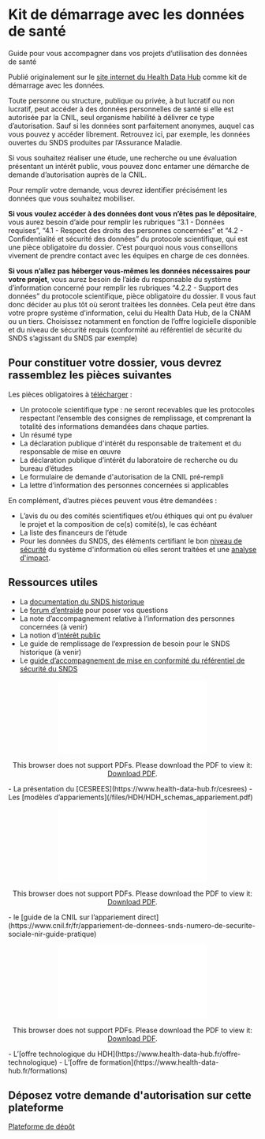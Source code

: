 # Kit de démarrage avec les données de santé 
<!-- SPDX-License-Identifier: MPL-2.0 -->

Guide pour vous accompagner dans vos projets d’utilisation des données de santé

Publié originalement sur le [site internet du Health Data Hub](https://www.health-data-hub.fr/starter-kit) comme kit de démarrage avec les données. 

Toute personne ou structure, publique ou privée, à but lucratif ou non lucratif, peut accéder à des données personnelles de santé si elle est autorisée par la CNIL, seul organisme habilité à délivrer ce type d’autorisation. Sauf si les données sont parfaitement anonymes, auquel cas vous pouvez y accéder librement. Retrouvez ici, par exemple, les données ouvertes du SNDS produites par l’Assurance Maladie.

Si vous souhaitez réaliser une étude, une recherche ou une évaluation présentant un intérêt public, vous pouvez donc entamer une démarche de demande d’autorisation auprès de la CNIL.

Pour remplir votre demande, vous devrez identifier précisément les données que vous souhaitez mobiliser.  

**Si vous voulez accéder à des données dont vous n’êtes pas le dépositaire**, vous aurez besoin d’aide pour remplir les rubriques  “3.1 - Données requises”, “4.1 - Respect des droits des personnes concernées” et “4.2 - Confidentialité et sécurité des données” du protocole scientifique, qui est une pièce obligatoire du dossier. C’est pourquoi nous vous conseillons vivement de prendre contact avec les équipes en charge de ces données.

**Si vous n’allez pas héberger vous-mêmes les données nécessaires pour votre projet**, vous aurez besoin de l’aide du responsable du système d’information concerné pour remplir les rubriques “4.2.2 - Support des données” du protocole scientifique, pièce obligatoire du dossier. Il vous faut donc décider au plus tôt où seront traitées les données. Cela peut être dans votre propre système d’information, celui du Health Data Hub, de la CNAM ou un tiers. Choisissez notamment en fonction de l’offre logicielle disponible et du niveau de sécurité requis (conformité au référentiel de sécurité du SNDS s’agissant du SNDS par exemple)

## Pour constituer votre dossier, vous devrez rassemblez les pièces suivantes
Les pièces obligatoires à [télécharger](https://www.health-data-hub.fr/starter-kit) :

- Un protocole scientifique type : ne seront recevables que les protocoles respectant l’ensemble des consignes de remplissage, et comprenant la totalité des informations demandées dans chaque parties.
- Un résumé type​
- La déclaration publique d'intérêt du responsable de traitement et du responsable de mise en œuvre​
- La déclaration publique d’intérêt du laboratoire de recherche ou du bureau d’études
- Le formulaire de demande d'autorisation de la CNIL pré-rempli ​
- La lettre d’information des personnes concernées si applicables

En complément, d’autres pièces peuvent vous être demandées :
- L’avis du ou des comités scientifiques et/ou éthiques qui ont pu évaluer le projet et la composition de ce(s) comité(s), le cas échéant​
- La liste des financeurs de l’étude
- Pour les données du SNDS, des éléments certifiant le bon [niveau de sécurité](https://www.health-data-hub.fr/sites/default/files/2020-12/SNDS_Referentiel_securite_Guide_accompagnement.pdf) du système d'information où elles seront traitées et une [analyse d'impact](https://www.cnil.fr/fr/outil-pia-telechargez-et-installez-le-logiciel-de-la-cnil).

## Ressources utiles

- La [documentation du SNDS historique](https://documentation-snds.health-data-hub.fr/)
- Le [forum d’entraide](https://entraide.health-data-hub.fr/) pour poser vos questions 
- La note d’accompagnement relative à l’information des personnes concernées (à venir)
- La notion d’[intérêt public](https://www.health-data-hub.fr/interet-public) 
- Le guide de remplissage de l’expression de besoin pour le SNDS historique (à venir)
- Le [guide d’accompagnement de mise en conformité du référentiel de sécurité du SNDS](/files/HDH/SNDS_Referentiel_securite_Guide_accompagnement.pdf)
<p style="text-align: center;">
<object data="/files/HDH/SNDS_Referentiel_securite_Guide_accompagnement.pdf" type="application/pdf" width="500px" height="450px">
    <embed src="/files/HDH/SNDS_Referentiel_securite_Guide_accompagnement.pdf" type="application/pdf">
        <p>This browser does not support PDFs. Please download the PDF to view it: <a href="/files/HDH/SNDS_Referentiel_securite_Guide_accompagnement.pdf">Download PDF</a>.</p>
    </embed>
</object>
</p>
- La présentation du [CESREES](https://www.health-data-hub.fr/cesrees)
- Les [modèles d’appariements](/files/HDH/HDH_schemas_appariement.pdf)
<p style="text-align: center;">
<object data="/files/HDH/HDH_schemas_appariement.pdf" type="application/pdf" width="500px" height="450px">
    <embed src="/files/HDH/HDH_schemas_appariement.pdf" type="application/pdf">
        <p>This browser does not support PDFs. Please download the PDF to view it: <a href="/files/HDH/HDH_schemas_appariement.pdf">Download PDF</a>.</p>
    </embed>
</object>
</p>
- le [guide de la CNIL sur l’appariement direct](https://www.cnil.fr/fr/appariement-de-donnees-snds-numero-de-securite-sociale-nir-guide-pratique) 
<p style="text-align: center;">
<object data="/files/HDH/guide_pratique_circuits_nir_recherche_en_sante.pdf" type="application/pdf" width="500px" height="450px">
    <embed src="/files/HDH/guide_pratique_circuits_nir_recherche_en_sante.pdf" type="application/pdf">
        <p>This browser does not support PDFs. Please download the PDF to view it: <a href="/files/HDH/guide_pratique_circuits_nir_recherche_en_sante.pdf">Download PDF</a>.</p>
    </embed>
</object>
</p>
- L’[offre technologique du HDH](https://www.health-data-hub.fr/offre-technologique) 
- L’[offre de formation](https://www.health-data-hub.fr/formations)

## Déposez votre demande d'autorisation sur cette plateforme

[Plateforme de dépôt](https://www.demarches-simplifiees.fr/commencer/soumission-d-un-projet-de-recherche-etude-ou-evalu)

